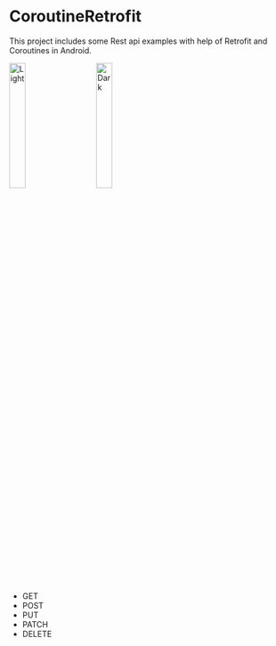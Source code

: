 # CoroutineRetrofit
 This project includes some Rest api examples with help of Retrofit and Coroutines in Android.

<p align="left">
  <img alt="Light" src="https://user-images.githubusercontent.com/28716129/201760785-927b46bd-8482-4c91-a5ec-0f721165cdea.jpg" width="24%">
&nbsp; &nbsp; &nbsp; &nbsp;
  <img alt="Dark" src="https://user-images.githubusercontent.com/28716129/201760779-83f15921-44d3-411f-ac08-cc2d6dca4593.jpg" width="24%">
 

* GET
* POST 
* PUT
* PATCH
* DELETE
